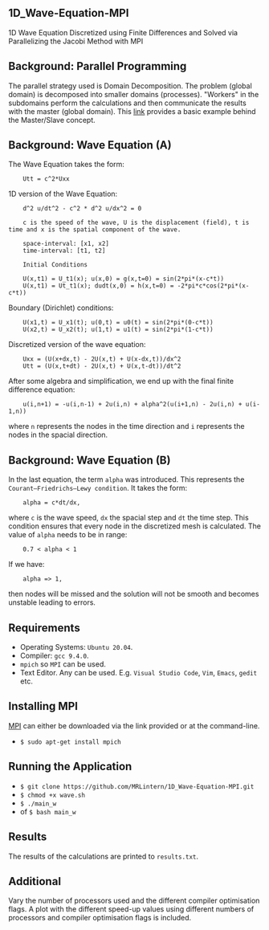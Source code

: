 ## 1D_Wave-Equation-MPI
1D Wave Equation Discretized using Finite Differences and Solved via Parallelizing the Jacobi Method with MPI

## Background: Parallel Programming

The parallel strategy used is Domain Decomposition.
The problem (global domain) is decomposed into smaller domains (processes). "Workers" in the subdomains perform the calculations
and then communicate the results with the master (global domain). This [link](https://www.mcs.anl.gov/research/projects/mpi/tutorial/mpiexmpl/src2/io/C/main.html) provides a basic example behind the Master/Slave concept.

## Background: Wave Equation (A)

The Wave Equation takes the form:

        Utt = c^2*Uxx

1D version of the Wave Equation:

        d^2 u/dt^2 - c^2 * d^2 u/dx^2 = 0

        c is the speed of the wave, U is the displacement (field), t is time and x is the spatial component of the wave.

        space-interval: [x1, x2]
        time-interval: [t1, t2]

        Initial Conditions

        U(x,t1) = U_t1(x); u(x,0) = g(x,t=0) = sin(2*pi*(x-c*t))
        U(x,t1) = Ut_t1(x); dudt(x,0) = h(x,t=0) = -2*pi*c*cos(2*pi*(x-c*t))

        
Boundary (Dirichlet) conditions: 

        U(x1,t) = U_x1(t); u(0,t) = u0(t) = sin(2*pi*(0-c*t))
        U(x2,t) = U_x2(t); u(1,t) = u1(t) = sin(2*pi*(1-c*t))

Discretized version of the wave equation:

        Uxx = (U(x+dx,t) - 2U(x,t) + U(x-dx,t))/dx^2
        Utt = (U(x,t+dt) - 2U(x,t) + U(x,t-dt))/dt^2

After some algebra and simplification, we end up with the final finite difference equation:

        u(i,n+1) = -u(i,n-1) + 2u(i,n) + alpha^2(u(i+1,n) - 2u(i,n) + u(i-1,n))

where `n` represents the nodes in the time direction and `i` represents the nodes in the spacial direction.

## Background: Wave Equation (B)

In the last equation, the term `alpha` was introduced. This represents the `Courant–Friedrichs–Lewy condition`.
It takes the form:

        alpha = c*dt/dx,

where `c` is the wave speed, `dx` the spacial step and `dt` the time step.
This condition ensures that every node in the discretized mesh is calculated.
The value of `alpha` needs to be in range: 

        0.7 < alpha < 1

If we have:

        alpha => 1,

then nodes will be missed and the solution will not be smooth and becomes unstable leading to errors. 



## Requirements

* Operating Systems: `Ubuntu 20.04`.
* Compiler: `gcc 9.4.0`.
* `mpich` so `MPI` can be used.
* Text Editor. Any can be used. E.g. `Visual Studio Code`, `Vim`, `Emacs`, `gedit` etc.

## Installing MPI

[MPI](https://www.mpich.org/) can either be downloaded via the link provided or at the command-line.

* `$ sudo apt-get install mpich`

## Running the Application

* `$ git clone https://github.com/MRLintern/1D_Wave-Equation-MPI.git`
* `$ chmod +x wave.sh`
* `$ ./main_w`
* of `$ bash main_w`

## Results

The results of the calculations are printed to `results.txt`. 

## Additional

Vary the number of processors used and the different compiler optimisation flags. 
A plot with the different speed-up values using different numbers of processors and compiler optimisation flags is included.
